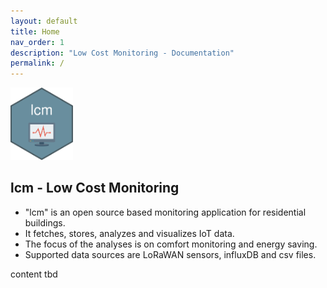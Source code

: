 ```yaml
---
layout: default
title: Home
nav_order: 1
description: "Low Cost Monitoring - Documentation"
permalink: /
---
```


<img src="https://github.com/hslu-ige-laes/lcm/raw/master/docs/assets/images/lcm.png" width="100"/>

## lcm - Low Cost Monitoring
- "lcm" is an open source based monitoring application for residential buildings.
- It fetches, stores, analyzes and visualizes IoT data.
- The focus of the analyses is on comfort monitoring and energy saving.
- Supported data sources are LoRaWAN sensors, influxDB and csv files.

content tbd



